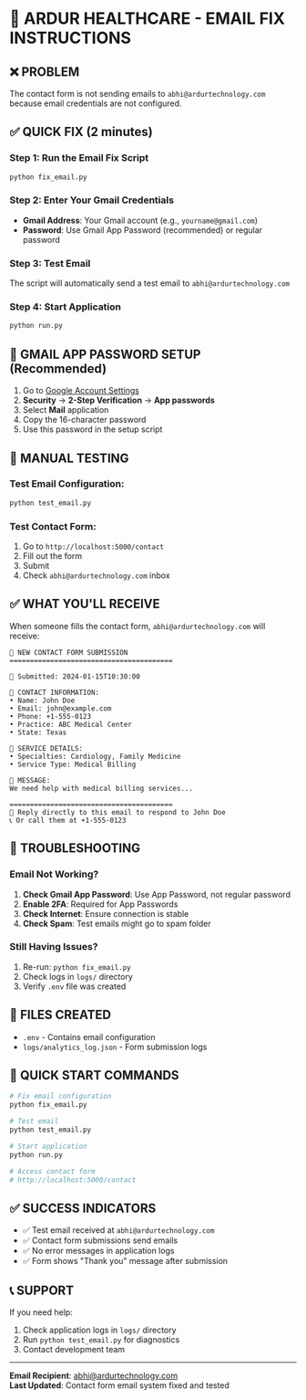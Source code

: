 # 🏥 ARDUR HEALTHCARE - EMAIL FIX INSTRUCTIONS

## ❌ PROBLEM
The contact form is not sending emails to `abhi@ardurtechnology.com` because email credentials are not configured.

## ✅ QUICK FIX (2 minutes)

### Step 1: Run the Email Fix Script
```bash
python fix_email.py
```

### Step 2: Enter Your Gmail Credentials
- **Gmail Address**: Your Gmail account (e.g., `yourname@gmail.com`)
- **Password**: Use Gmail App Password (recommended) or regular password

### Step 3: Test Email
The script will automatically send a test email to `abhi@ardurtechnology.com`

### Step 4: Start Application
```bash
python run.py
```

## 📧 GMAIL APP PASSWORD SETUP (Recommended)

1. Go to [Google Account Settings](https://myaccount.google.com)
2. **Security** → **2-Step Verification** → **App passwords**
3. Select **Mail** application
4. Copy the 16-character password
5. Use this password in the setup script

## 🧪 MANUAL TESTING

### Test Email Configuration:
```bash
python test_email.py
```

### Test Contact Form:
1. Go to `http://localhost:5000/contact`
2. Fill out the form
3. Submit
4. Check `abhi@ardurtechnology.com` inbox

## ✅ WHAT YOU'LL RECEIVE

When someone fills the contact form, `abhi@ardurtechnology.com` will receive:

```
🏥 NEW CONTACT FORM SUBMISSION
========================================

📅 Submitted: 2024-01-15T10:30:00

👤 CONTACT INFORMATION:
• Name: John Doe
• Email: john@example.com
• Phone: +1-555-0123
• Practice: ABC Medical Center
• State: Texas

💼 SERVICE DETAILS:
• Specialties: Cardiology, Family Medicine
• Service Type: Medical Billing

💬 MESSAGE:
We need help with medical billing services...

========================================
📧 Reply directly to this email to respond to John Doe
📞 Or call them at +1-555-0123
```

## 🔧 TROUBLESHOOTING

### Email Not Working?
1. **Check Gmail App Password**: Use App Password, not regular password
2. **Enable 2FA**: Required for App Passwords
3. **Check Internet**: Ensure connection is stable
4. **Check Spam**: Test emails might go to spam folder

### Still Having Issues?
1. Re-run: `python fix_email.py`
2. Check logs in `logs/` directory
3. Verify `.env` file was created

## 📂 FILES CREATED

- `.env` - Contains email configuration
- `logs/analytics_log.json` - Form submission logs

## 🚀 QUICK START COMMANDS

```bash
# Fix email configuration
python fix_email.py

# Test email
python test_email.py

# Start application
python run.py

# Access contact form
# http://localhost:5000/contact
```

## ✅ SUCCESS INDICATORS

- ✅ Test email received at `abhi@ardurtechnology.com`
- ✅ Contact form submissions send emails
- ✅ No error messages in application logs
- ✅ Form shows "Thank you" message after submission

## 📞 SUPPORT

If you need help:
1. Check application logs in `logs/` directory
2. Run `python test_email.py` for diagnostics
3. Contact development team

---

**Email Recipient**: abhi@ardurtechnology.com  
**Last Updated**: Contact form email system fixed and tested